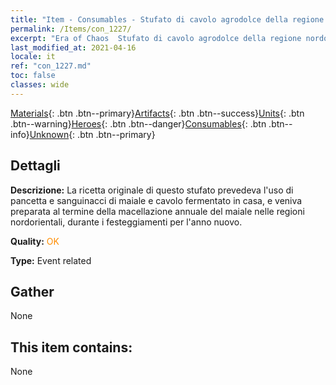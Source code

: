 ```yaml
---
title: "Item - Consumables - Stufato di cavolo agrodolce della regione nordorientale"
permalink: /Items/con_1227/
excerpt: "Era of Chaos  Stufato di cavolo agrodolce della regione nordorientale"
last_modified_at: 2021-04-16
locale: it
ref: "con_1227.md"
toc: false
classes: wide
---
```

 [Materials](/it/Items/){: .btn .btn--primary}[Artifacts](/it/Items/Artifacts/){: .btn .btn--success}[Units](/it/Items/Units/){: .btn .btn--warning}[Heroes](/it/Items/Heroes/){: .btn .btn--danger}[Consumables](/it/Items/Consumables/){: .btn .btn--info}[Unknown](/it/Items/Unknown/){: .btn .btn--primary}

## Dettagli
 **Descrizione:** La ricetta originale di questo stufato prevedeva l'uso di pancetta e sanguinacci di maiale e cavolo fermentato in casa, e veniva preparata al termine della macellazione annuale del maiale nelle regioni nordorientali, durante i festeggiamenti per l'anno nuovo.

 **Quality:** <span style="color: #FF8C00">OK</span>

 **Type:** Event related

## Gather

  None

## This item contains:

  None

